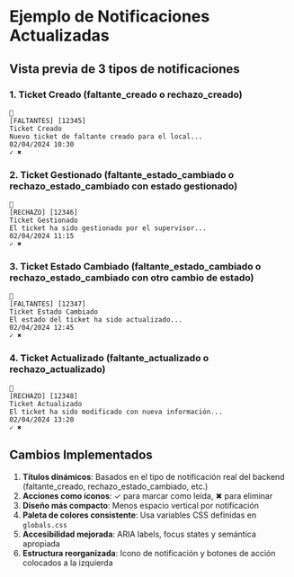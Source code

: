 # Ejemplo de Notificaciones Actualizadas

## Vista previa de 3 tipos de notificaciones

### 1. Ticket Creado (faltante_creado o rechazo_creado)

```
🔔
[FALTANTES] [12345]
Ticket Creado
Nuevo ticket de faltante creado para el local...
02/04/2024 10:30
✓ ✖
```

### 2. Ticket Gestionado (faltante_estado_cambiado o rechazo_estado_cambiado con estado gestionado)

```
🔔
[RECHAZO] [12346]
Ticket Gestionado
El ticket ha sido gestionado por el supervisor...
02/04/2024 11:15
✓ ✖
```

### 3. Ticket Estado Cambiado (faltante_estado_cambiado o rechazo_estado_cambiado con otro cambio de estado)

```
🔔
[FALTANTES] [12347]
Ticket Estado Cambiado
El estado del ticket ha sido actualizado...
02/04/2024 12:45
✓ ✖
```

### 4. Ticket Actualizado (faltante_actualizado o rechazo_actualizado)

```
🔔
[RECHAZO] [12348]
Ticket Actualizado
El ticket ha sido modificado con nueva información...
02/04/2024 13:20
✓ ✖
```

## Cambios Implementados

1. **Títulos dinámicos**: Basados en el tipo de notificación real del backend (faltante_creado, rechazo_estado_cambiado, etc.)
2. **Acciones como íconos**: ✓ para marcar como leída, ✖ para eliminar
3. **Diseño más compacto**: Menos espacio vertical por notificación
4. **Paleta de colores consistente**: Usa variables CSS definidas en `globals.css`
5. **Accesibilidad mejorada**: ARIA labels, focus states y semántica apropiada
6. **Estructura reorganizada**: Icono de notificación y botones de acción colocados a la izquierda